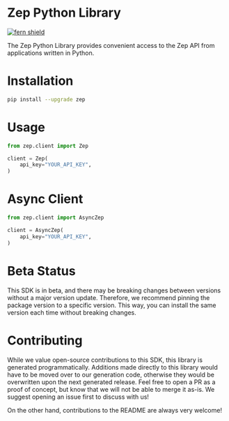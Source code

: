 <!-- Begin Title, generated by Fern  -->
# Zep Python Library

[![fern shield](https://img.shields.io/badge/%F0%9F%8C%BF-SDK%20generated%20by%20Fern-brightgreen)](https://github.com/fern-api/fern)

The Zep Python Library provides convenient access to the Zep API from applications written in Python.
<!-- End Title  -->

<!-- Begin Installation, generated by Fern  -->
# Installation

```sh
pip install --upgrade zep
```
<!-- End Installation  -->

<!-- Begin Usage, generated by Fern  -->
# Usage

```python
from zep.client import Zep

client = Zep(
    api_key="YOUR_API_KEY",
)
```
<!-- End Usage  -->

<!-- Begin Async Usage, generated by Fern  -->
# Async Client

```python
from zep.client import AsyncZep

client = AsyncZep(
    api_key="YOUR_API_KEY",
)
```
<!-- End Async Usage  -->

<!-- Begin Status, generated by Fern  -->
# Beta Status

This SDK is in beta, and there may be breaking changes between versions without a major 
version update. Therefore, we recommend pinning the package version to a specific version. 
This way, you can install the same version each time without breaking changes.
<!-- End Status  -->

<!-- Begin Contributing, generated by Fern  -->
# Contributing

While we value open-source contributions to this SDK, this library is generated programmatically. 
Additions made directly to this library would have to be moved over to our generation code, 
otherwise they would be overwritten upon the next generated release. Feel free to open a PR as
 a proof of concept, but know that we will not be able to merge it as-is. We suggest opening 
an issue first to discuss with us!

On the other hand, contributions to the README are always very welcome!
<!-- End Contributing  -->

